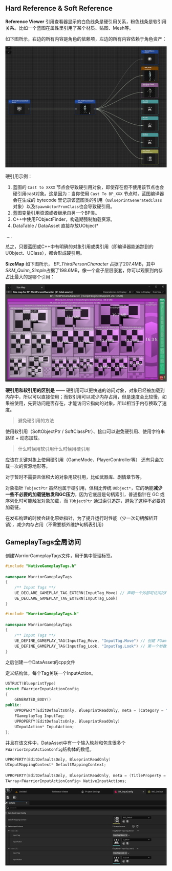 

## Hard Reference & Soft Reference

**Reference Viewer** 引用查看器显示的白色线条是硬引用关系，粉色线条是软引用关系。比如一个蓝图在属性里引用了某个材质、贴图、Mesh等。

如下图所示，右边的所有内容是角色的依赖项，左边的所有内容依赖于角色资产：

![1761894933114](/images/UE/WarriorProject/0.png)



硬引用示例：

1. 蓝图的 `Cast to XXXX` 节点会导致硬引用对象，即使存在但不使用该节点也会硬引用cast对象。这是因为：当你使用 `Cast To BP_XXX` 节点时，蓝图编译器会在生成的 bytecode 里记录该蓝图类的引用（`UBlueprintGeneratedClass` 对象）以及`SpawnActorFromClass`也会导致硬引用。
2. 蓝图变量引用资源或者继承自另一个BP类。
3. C++中使用FObjectFinder，构造期强制加载资源。
4. DataTable / DataAsset 直接存放UObject*

​	....

总之，只要蓝图或C++中有明确的对象引用或类引用（即编译器能追踪到的UObject、UClass），都会形成硬引用。



**SizeMap** 如下图所示， *BP_ThirdPersonCharacter* 占据了207.4MB，其中*SKM_Quinn_Simple*占据了198.6MB，像一个盒子层层嵌套，你可以观察到内存占比最大的是哪个引用：

![1761894985945](/images/UE/WarriorProject/1.png)



**硬引用和软引用的区别是** —— 硬引用可以更快速的访问对象，对象已经被加载到内存中，所以可以直接使用；而软引用可以减少内存占用，但是速度会比较慢，如果被使用，先要访问是否存在，才能访问它指向的对象。所以相当于内存换取了速度。



> 避免硬引用的方法

使用软引用（SoftObjectPtr / SoftClassPtr）、接口可以避免硬引用、使用字符串路径 + 动态加载。



> 什么时候用软引用什么时候用硬引用

应该在关键对象上使用硬引用（GameMode、PlayerController等） 还有只会加载一次的资源地形等。

对于暂时不需要且体积大的对象用软引用，比如武器库、剧情章节等。



对象指针 `TobjectPtr` 虽然也属于硬引用，但相比传统 `UObject*`，它的确能**减少一些不必要的加载链触发和GC压力**，因为它底层是句柄索引，普通指针在 GC 或序列化时可能触发对象加载，而 `TObjectPtr` 通过索引追踪，避免了这种不必要的加载链。

在发布构建的时候会转化原始指针，为了提升运行时性能（少一次句柄解析开销），减少内存占用（不需要额外维护句柄表引用）



## GameplayTags全局访问

创建WarriorGameplayTags文件，用于集中管理标签。

```c++
#include "NativeGameplayTags.h"

namespace WarriorGameplayTags
{
	/** Input Tags **/
	UE_DECLARE_GAMEPLAY_TAG_EXTERN(InputTag_Move) // 声明一个外部可访问的FGameplayTag
	UE_DECLARE_GAMEPLAY_TAG_EXTERN(InputTag_Look)
}

```

```c++
#include "WarriorGameplayTags.h"

namespace WarriorGameplayTags
{
	/** Input Tags **/
	UE_DEFINE_GAMEPLAY_TAG(InputTag_Move, "InputTag.Move") // 创建 FGameplayTag 对象并初始化
	UE_DEFINE_GAMEPLAY_TAG(InputTag_Look, "InputTag.Look") // 第一个参数是c++中的名称 第二个是编辑器中看到的名字
}
```

之后创建一个DataAsset的cpp文件

定义结构体，每个Tag关联一个InputAction。

```c++
USTRUCT(BlueprintType)
struct FWarriorInputActionConfig
{
	GENERATED_BODY()
public:
	UPROPERTY(EditDefaultsOnly, BlueprintReadOnly, meta = (Category = "InputTag"))
	FGameplayTag InputTag;
	UPROPERTY(EditDefaultsOnly, BlueprintReadOnly)
	UInputAction* InputAction;
};
```

并且在该文件中，DataAsset中有一个输入映射和包含很多个`FWarriorInputActionConfig`结构体的数组。

```c++
UPROPERTY(EditDefaultsOnly, BlueprintReadOnly)
UInputMappingContext* DefaultMappingContext;

UPROPERTY(EditDefaultsOnly, BlueprintReadOnly, meta = (TitleProperty = "InputTag"))
TArray<FWarriorInputActionConfig> NativeInputActions;
```

![2](/images/UE/WarriorProject/2.png)
